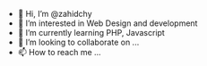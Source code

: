 - 👋 Hi, I’m @zahidchy
- 👀 I’m interested in Web Design and development
- 🌱 I’m currently learning PHP, Javascript
- 💞️ I’m looking to collaborate on ...
- 📫 How to reach me ...

<!---
zahidchy/zahidchy is a ✨ special ✨ repository because its `README.md` (this file) appears on your GitHub profile.
You can click the Preview link to take a look at your changes.
--->
